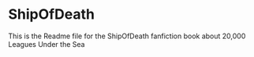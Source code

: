 # ShipOfDeath
This is the Readme file for the ShipOfDeath fanfiction book about 20,000 Leagues Under the Sea
